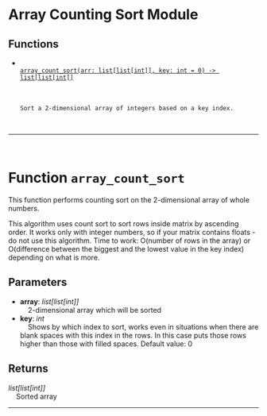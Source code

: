 <h1>Array Counting Sort Module</h1>
  
<h2>Functions</h2>
<ul>
<li> <a href='#function-array_count_sort'><code>
array_count_sort(arr: list[list[int]], key: int = 0) -> list[list[int]]
</code></a> <br>
&nbsp;&nbsp;&nbsp;&nbsp;

    Sort a 2-dimensional array of integers based on a key index.
<br></li>
</ul>

---
<div style="page-break-after: always; visibility: hidden"></div>
<br>
<h1 id="function-array_count_sort">
<strong>Function</strong>
<code>array_count_sort</code></h1>
This function performs counting sort on the 2-dimensional array
of whole numbers.

This algorithm uses count sort to sort rows inside matrix
by ascending order. It works only with integer numbers,
so if your matrix contains floats - do not use this algorithm.
Time to work: O(number of rows in the array) or
O(difference between the biggest and the lowest value
in the key index) depending on what is more.


<h2>Parameters</h2>
<ul>
<li> <strong>array</strong>: <em>list[list[int]]</em> <br>
&nbsp;&nbsp;&nbsp;&nbsp;2-dimensional array which will be sorted <br></li>
<li> <strong>key</strong>: <em>int</em> <br>
&nbsp;&nbsp;&nbsp;&nbsp;Shows by which index to sort, works even in situations when there are blank spaces with this index in the rows. In this case puts those rows higher than those with filled spaces. Default value: 0 <br></li>
</ul>
<h2>Returns</h2>
<em>list[list[int]]</em> <br>
&nbsp;&nbsp;&nbsp;&nbsp;Sorted array <br>

---